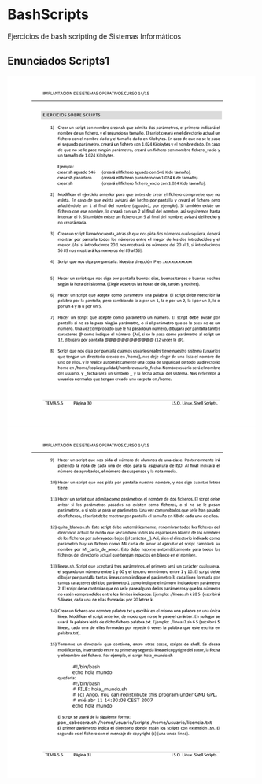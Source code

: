 # BashScripts
Ejercicios de bash scripting de Sistemas Informáticos

## Enunciados Scripts1
![alt_text](https://github.com/RamonMR95/BashScripts/blob/master/Scripts1/enunciados/1.jpg)
![alt_text](https://github.com/RamonMR95/BashScripts/blob/master/Scripts1/enunciados/2.jpg)

